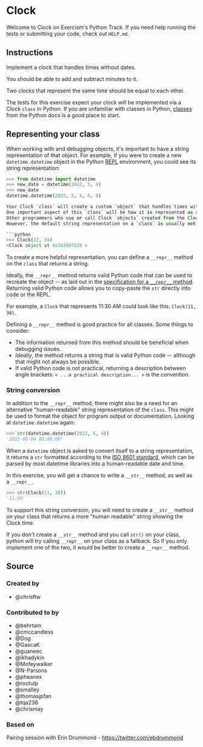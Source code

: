 # Clock

Welcome to Clock on Exercism's Python Track. If you need help running the tests or submitting your code, check
out `HELP.md`.

## Instructions

Implement a clock that handles times without dates.

You should be able to add and subtract minutes to it.

Two clocks that represent the same time should be equal to each other.

The tests for this exercise expect your clock will be implemented via a Clock `class` in Python. If you are unfamiliar
with classes in Python, [classes][classes in python] from the Python docs is a good place to start.

## Representing your class

When working with and debugging objects, it's important to have a string representation of that object. For example, if
you were to create a new `datetime.datetime` object in the Python [REPL][REPL] environment, you could see its string
representation:

```python
>>> from datetime import datetime
>>> new_date = datetime(2022, 5, 4)
>>> new_date
datetime.datetime(2022, 5, 4, 0, 0)

Your Clock `class` will create a custom `object` that handles times without dates.
One important aspect of this `class` will be how it is represented as a _string_.
Other programmers who use or call Clock `objects` created from the Clock `class` will refer to this string representation for debugging and other activities.  
However, the default string representation on a `class` is usually not very helpful.

```python
>>> Clock(12, 34)
<Clock object st 0x102807b20 >
```

To create a more helpful representation, you can define a `__repr__` method on the `class` that returns a string.

Ideally, the `__repr__` method returns valid Python code that can be used to recreate the object -- as laid out in
the [specification for a `__repr__` method][repr-docs]. Returning valid Python code allows you to copy-paste the `str`
directly into code or the REPL.

For example, a `Clock` that represents 11:30 AM could look like this: `Clock(11, 30)`.

Defining a `__repr__` method is good practice for all classes. Some things to consider:

- The information returned from this method should be beneficial when debugging issues.
- _Ideally_, the method returns a string that is valid Python code -- although that might not always be possible.
- If valid Python code is not practical, returning a description between angle
  brackets: `< ...a practical description... >` is the convention.

### String conversion

In addition to the `__repr__` method, there might also be a need for an alternative "human-readable" string
representation of the `class`. This might be used to format the object for program output or documentation. Looking
at `datetime.datetime` again:

```python
>>> str(datetime.datetime(2022, 5, 4))
'2022-05-04 00:00:00'
```

When a `datetime` object is asked to convert itself to a string representation, it returns a `str` formatted according
to the [ISO 8601 standard][ISO 8601], which can be parsed by most datetime libraries into a human-readable date and
time.

In this exercise, you will get a chance to write a `__str__` method, as well as a `__repr__`.

```python
>>> str(Clock(11, 30))
'11:30'
```

To support this string conversion, you will need to create a `__str__` method on your class that returns a more "human
readable" string showing the Clock time.

If you don't create a `__str__` method and you call `str()` on your class, python will try calling `__repr__` on your
class as a fallback. So if you only implement one of the two, it would be better to create a `__repr__` method.

[repr-docs]: https://docs.python.org/3/reference/datamodel.html#object.__repr__

[classes in python]: https://docs.python.org/3/tutorial/classes.html

[REPL]: https://pythonprogramminglanguage.com/repl/

[ISO 8601]: https://www.iso.org/iso-8601-date-and-time-format.html

## Source

### Created by

- @chrisftw

### Contributed to by

- @behrtam
- @cmccandless
- @Dog
- @GascaK
- @guaneec
- @ikhadykin
- @Mofeywalker
- @N-Parsons
- @pheanex
- @rootulp
- @smalley
- @thomasjpfan
- @tqa236
- @chrismay

### Based on

Pairing session with Erin Drummond - https://twitter.com/ebdrummond